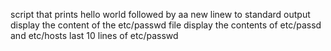  script that prints hello world followed by aa new linew to standard output
display the content of the etc/passwd file
display the contents of etc/passd and etc/hosts
last 10 lines of etc/passwd
